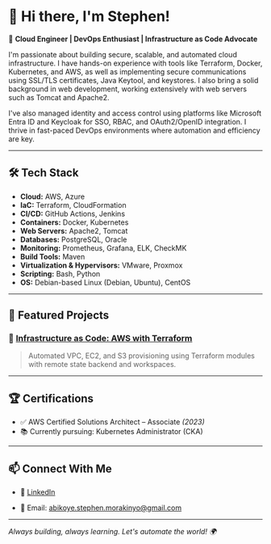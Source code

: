# 👋 Hi there, I'm Stephen!

🚀 **Cloud Engineer | DevOps Enthusiast | Infrastructure as Code Advocate**

I'm passionate about building secure, scalable, and automated cloud infrastructure. I have hands-on experience with tools like Terraform, Docker, Kubernetes, and AWS, as well as implementing secure communications using SSL/TLS certificates, Java Keytool, and keystores. I also bring a solid background in web development, working extensively with web servers such as Tomcat and Apache2.

I've also managed identity and access control using platforms like Microsoft Entra ID and Keycloak for SSO, RBAC, and OAuth2/OpenID integration. I thrive in fast-paced DevOps environments where automation and efficiency are key.

---

## 🛠️ Tech Stack

- **Cloud:** AWS, Azure
- **IaC:** Terraform, CloudFormation
- **CI/CD:** GitHub Actions, Jenkins
- **Containers:** Docker, Kubernetes
- **Web Servers:** Apache2, Tomcat
- **Databases:** PostgreSQL, Oracle
- **Monitoring:** Prometheus, Grafana, ELK, CheckMK
- **Build Tools:** Maven
- **Virtualization & Hypervisors:** VMware, Proxmox
- **Scripting:** Bash, Python
- **OS:** Debian-based Linux (Debian, Ubuntu), CentOS

---

## 📌 Featured Projects

### 🚧 [Infrastructure as Code: AWS with Terraform](https://github.com/lordakinmo/aws-terraform-infra)
> Automated VPC, EC2, and S3 provisioning using Terraform modules with remote state backend and workspaces.
<!--
### 🔁 [CI/CD Pipeline with GitHub Actions](https://github.com/lordakinmo/devops-ci-cd-demo)
> Built a CI/CD pipeline to lint, build Docker images, and deploy to AWS ECS via GitHub Actions.

### ☸️ [Kubernetes Cluster Setup with EKS](https://github.com/lordakinmo/eks-k8s-cluster)
> Deployed a multi-node Kubernetes cluster on AWS EKS with Helm charts and monitoring using Prometheus + Grafana.
-->
---

## 🏆 Certifications

- ✅ AWS Certified Solutions Architect – Associate *(2023)*
- 📚 Currently pursuing: Kubernetes Administrator (CKA)


<!--
## 📈 GitHub Stats

![Akinmo's GitHub stats](https://github-readme-stats.vercel.app/api?username=lordakinmo&show_icons=true&theme=radical)
![Top Langs](https://github-readme-stats.vercel.app/api/top-langs/?username=lordakinmo&layout=compact&theme=radical)
-->
---

## 📫 Connect With Me

- 💼 [LinkedIn](https://linkedin.com/in/stephen-abikoye-466845108/)
<!--- 🌐 [Portfolio](https://yourportfolio.com) *(if you have one)* -->
- 📧 Email: abikoye.stephen.morakinyo@gmail.com

---

_Always building, always learning. Let's automate the world! 🌍_
